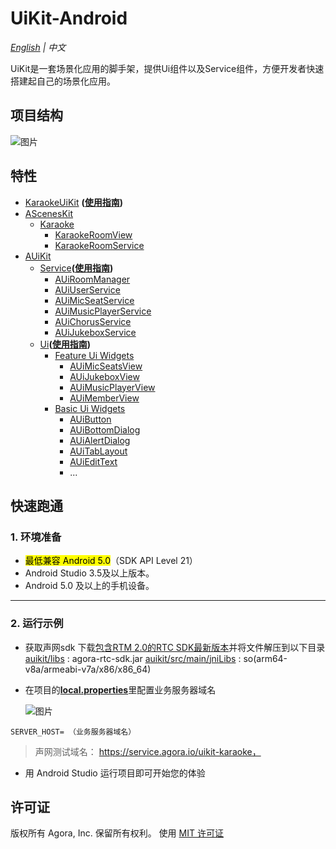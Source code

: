 # UiKit-Android

*[English](README.md) | 中文*

UiKit是一套场景化应用的脚手架，提供Ui组件以及Service组件，方便开发者快速搭建起自己的场景化应用。


## 项目结构
![图片](https://download.agora.io/null/UiKit.png)


## 特性
- [KaraokeUiKit](examples/AUIKitKaraoke/src/main/java/io/agora/app/karaoke/kit) **([使用指南](doc/KaraokeUiKit.zh.md))**
- [AScenesKit](asceneskit)
    - [Karaoke](asceneskit/src/main/java/io/agora/asceneskit/karaoke)
        - [KaraokeRoomView](asceneskit/src/main/java/io/agora/asceneskit/karaoke/KaraokeRoomView.kt)
        - [KaraokeRoomService](asceneskit/src/main/java/io/agora/asceneskit/karaoke/IKaraokeRoomService.kt)
- [AUiKit](auikit)
    - [Service](auikit/src/main/java/io/agora/auikit/service)**([使用指南](doc/AUiKit-Service.zh.md))**
        - [AUiRoomManager](auikit/src/main/java/io/agora/auikit/service/IAUiRoomManager.java)
        - [AUiUserService](auikit/src/main/java/io/agora/auikit/service/IAUiUserService.java)
        - [AUiMicSeatService](auikit/src/main/java/io/agora/auikit/service/IAUiMicSeatService.java)
        - [AUiMusicPlayerService](auikit/src/main/java/io/agora/auikit/service/IAUiMusicPlayerService.java)
        - [AUiChorusService](auikit/src/main/java/io/agora/auikit/service/IAUiChorusService.java)
        - [AUiJukeboxService](auikit/src/main/java/io/agora/auikit/service/IAUiJukeboxService.java)
    - [Ui](auikit/src/main/java/io/agora/auikit/ui)**([使用指南](doc/AUiKit-Ui.zh.md))**
        - [Feature Ui Widgets](auikit/src/main/java/io/agora/auikit/ui)
            - [AUiMicSeatsView](auikit/src/main/java/io/agora/auikit/ui/micseats/impl/AUIMicSeatsView.java)
            - [AUiJukeboxView](auikit/src/main/java/io/agora/auikit/ui/jukebox/impl/AUiJukeboxView.java)
            - [AUiMusicPlayerView](auikit/src/main/java/io/agora/auikit/ui/musicplayer/impl/AUiMusicPlayerView.java)
            - [AUiMemberView](auikit/src/main/java/io/agora/auikit/ui/member/impl/AUiRoomMemberListView.kt)
        - [Basic Ui Widgets](auikit/src/main/java/io/agora/auikit/ui/basic)
            - [AUiButton](auikit/src/main/java/io/agora/auikit/ui/basic/AUiButton.java)
            - [AUiBottomDialog](auikit/src/main/java/io/agora/auikit/ui/basic/AUiBottomDialog.java)
            - [AUiAlertDialog](auikit/src/main/java/io/agora/auikit/ui/basic/AUiAlertDialog.java)
            - [AUiTabLayout](auikit/src/main/java/io/agora/auikit/ui/basic/AUiTabLayout.java)
            - [AUiEditText](auikit/src/main/java/io/agora/auikit/ui/basic/AUiEditText.java)
            - ...

## 快速跑通

### 1. 环境准备

- <mark>最低兼容 Android 5.0</mark>（SDK API Level 21）
- Android Studio 3.5及以上版本。
- Android 5.0 及以上的手机设备。

---

### 2. 运行示例
- 获取声网sdk
  下载[包含RTM 2.0的RTC SDK最新版本](https://download.agora.io/null/Agora_Native_SDK_for_Android_rel.v4.1.1.30_49294_FULL_20230512_1606_264137.zip)并将文件解压到以下目录
  [auikit/libs](auikit/libs) : agora-rtc-sdk.jar
  [auikit/src/main/jniLibs](uikit/src/main/jniLibs) : so(arm64-v8a/armeabi-v7a/x86/x86_64)

- 在项目的[**local.properties**](/local.properties)里配置业务服务器域名

  ![图片](https://accktvpic.oss-cn-beijing.aliyuncs.com/pic/github_readme/uikit/config_serverhost_android.png)

``` 
SERVER_HOST= （业务服务器域名）
```

> 声网测试域名： https://service.agora.io/uikit-karaoke，


- 用 Android Studio 运行项目即可开始您的体验

## 许可证
版权所有 Agora, Inc. 保留所有权利。
使用 [MIT 许可证](LICENSE)
